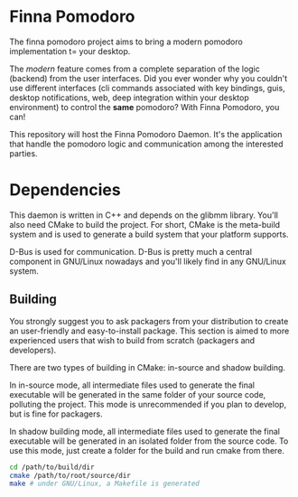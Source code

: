# Finna Pomodoro

The finna pomodoro project aims to bring a modern pomodoro implementation t=
your desktop.

The _modern_ feature comes from a complete separation of the logic (backend)
from the user interfaces. Did you ever wonder why you couldn't use different
interfaces (cli commands associated with key bindings, guis, desktop
notifications, web, deep integration within your desktop environment) to control
the **same** pomodoro? With Finna Pomodoro, you can!

This repository will host the Finna Pomodoro Daemon. It's the application that
handle the pomodoro logic and communication among the interested parties.

# Dependencies

This daemon is written in C++ and depends on the glibmm library. You'll also
need CMake to build the project. For short, CMake is the meta-build system and
is used to generate a build system that your platform supports.

D-Bus is used for communication. D-Bus is pretty much a central component in
GNU/Linux nowadays and you'll likely find in any GNU/Linux system.

## Building

You strongly suggest you to ask packagers from your distribution to create an
user-friendly and easy-to-install package. This section is aimed to more
experienced users that wish to build from scratch (packagers and developers).

There are two types of building in CMake: in-source and shadow building.

In in-source mode, all intermediate files used to generate the final executable
will be generated in the same folder of your source code, polluting the project.
This mode is unrecommended if you plan to develop, but is fine for packagers.

In shadow building mode, all intermediate files used to generate the final
executable will be generated in an isolated folder from the source code. To use
this mode, just create a folder for the build and run cmake from there.

```sh
cd /path/to/build/dir
cmake /path/to/root/source/dir
make # under GNU/Linux, a Makefile is generated
```
